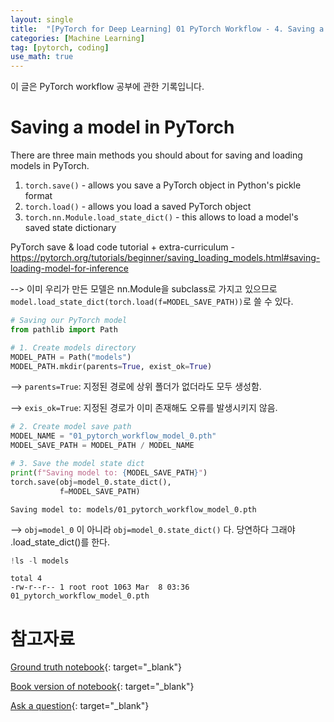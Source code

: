 ```yaml
---
layout: single
title:  "[PyTorch for Deep Learning] 01 PyTorch Workflow - 4. Saving a model in PyTorch"
categories: [Machine Learning]
tag: [pytorch, coding]
use_math: true
---
```


이 글은 PyTorch workflow 공부에 관한 기록입니다.


# Saving a model in PyTorch

There are three main methods you should about for saving and loading models in PyTorch.

1. `torch.save()` - allows you save a PyTorch object in Python's pickle format 
2. `torch.load()` - allows you load a saved PyTorch object
3. `torch.nn.Module.load_state_dict()` - this allows to load a model's saved state dictionary 

PyTorch save & load code tutorial + extra-curriculum - https://pytorch.org/tutorials/beginner/saving_loading_models.html#saving-loading-model-for-inference

--> 이미 우리가 만든 모델은 nn.Module을 subclass로 가지고 있으므로 `model.load_state_dict(torch.load(f=MODEL_SAVE_PATH))`로 쓸 수 있다.


```python
# Saving our PyTorch model
from pathlib import Path

# 1. Create models directory 
MODEL_PATH = Path("models")
MODEL_PATH.mkdir(parents=True, exist_ok=True)
```

--> `parents=True`: 지정된 경로에 상위 폴더가 없더라도 모두 생성함.

--> `exis_ok=True`: 지정된 경로가 이미 존재해도 오류를 발생시키지 않음.

```python
# 2. Create model save path
MODEL_NAME = "01_pytorch_workflow_model_0.pth"
MODEL_SAVE_PATH = MODEL_PATH / MODEL_NAME

# 3. Save the model state dict
print(f"Saving model to: {MODEL_SAVE_PATH}")
torch.save(obj=model_0.state_dict(),
           f=MODEL_SAVE_PATH)
```

    Saving model to: models/01_pytorch_workflow_model_0.pth


--> `obj=model_0` 이 아니라 `obj=model_0.state_dict()` 다. 당연하다 그래야 .load_state_dict()를 한다.


```python
!ls -l models
```

    total 4
    -rw-r--r-- 1 root root 1063 Mar  8 03:36 01_pytorch_workflow_model_0.pth

# 참고자료

[Ground truth notebook](https://github.com/mrdbourke/pytorch-deep-learning/blob/main/01_pytorch_workflow.ipynb){: target="_blank"}

[Book version of notebook](https://www.learnpytorch.io/01_pytorch_workflow/){: target="_blank"}

[Ask a question](https://github.com/mrdbourke/pytorch-deep-learning/discussions){: target="_blank"}